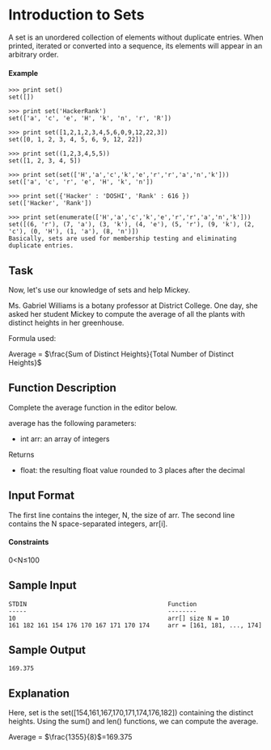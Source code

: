 # Introduction to Sets
A set is an unordered collection of elements without duplicate entries.
When printed, iterated or converted into a sequence, its elements will appear in an arbitrary order.

#### Example
```
>>> print set()
set([])

>>> print set('HackerRank')
set(['a', 'c', 'e', 'H', 'k', 'n', 'r', 'R'])

>>> print set([1,2,1,2,3,4,5,6,0,9,12,22,3])
set([0, 1, 2, 3, 4, 5, 6, 9, 12, 22])

>>> print set((1,2,3,4,5,5))
set([1, 2, 3, 4, 5])

>>> print set(set(['H','a','c','k','e','r','r','a','n','k']))
set(['a', 'c', 'r', 'e', 'H', 'k', 'n'])

>>> print set({'Hacker' : 'DOSHI', 'Rank' : 616 })
set(['Hacker', 'Rank'])

>>> print set(enumerate(['H','a','c','k','e','r','r','a','n','k']))
set([(6, 'r'), (7, 'a'), (3, 'k'), (4, 'e'), (5, 'r'), (9, 'k'), (2, 'c'), (0, 'H'), (1, 'a'), (8, 'n')])
Basically, sets are used for membership testing and eliminating duplicate entries.
```
## Task

Now, let's use our knowledge of sets and help Mickey.

Ms. Gabriel Williams is a botany professor at District College. One day, she asked her student Mickey to compute the average of all the plants with distinct heights in her greenhouse.

Formula used:

Average = $\frac{Sum of Distinct Heights}{Total Number of Distinct Heights}$

## Function Description

Complete the average function in the editor below.

average has the following parameters:
- int arr: an array of integers
  
Returns
- float: the resulting float value rounded to 3 places after the decimal
## Input Format

The first line contains the integer, N, the size of arr.
The second line contains the N space-separated integers, arr\[i\].

#### Constraints
0\<N$`\le`$100

## Sample Input
```
STDIN                                       Function
-----                                       --------
10                                          arr[] size N = 10
161 182 161 154 176 170 167 171 170 174     arr = [161, 181, ..., 174]
```
## Sample Output
```
169.375
```
## Explanation

Here, set is the set\(\[154,161,167,170,171,174,176,182\]\) containing the distinct heights. Using the sum() and len() functions, we can compute the average.

Average = $\frac{1355}{8}$=169.375
